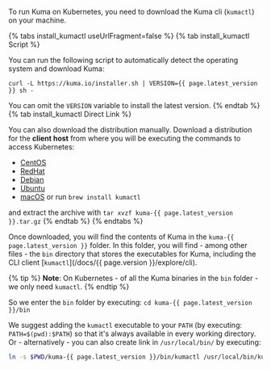 To run Kuma on Kubernetes, you need to download the Kuma cli (`kumactl`) on your machine.

{% tabs install_kumactl useUrlFragment=false %}
{% tab install_kumactl Script %}

You can run the following script to automatically detect the operating system and download Kuma:

<div class="language-sh">
  <pre class="no-line-numbers"><code>curl -L https://kuma.io/installer.sh | VERSION={{ page.latest_version }} sh -</code></pre>
</div>

You can omit the `VERSION` variable to install the latest version.
{% endtab %}
{% tab install_kumactl Direct Link %}

You can also download the distribution manually. Download a distribution for the **client host** from where you will be executing the commands to access Kubernetes:

* <a href="https://download.konghq.com/mesh-alpine/kuma-{{ page.latest_version }}-centos-amd64.tar.gz">CentOS</a>
* <a href="https://download.konghq.com/mesh-alpine/kuma-{{ page.latest_version }}-rhel-amd64.tar.gz">RedHat</a>
* <a href="https://download.konghq.com/mesh-alpine/kuma-{{ page.latest_version }}-debian-amd64.tar.gz">Debian</a>
* <a href="https://download.konghq.com/mesh-alpine/kuma-{{ page.latest_version }}-ubuntu-amd64.tar.gz">Ubuntu</a>
* <a href="https://download.konghq.com/mesh-alpine/kuma-{{ page.latest_version }}-darwin-amd64.tar.gz">macOS</a> or run `brew install kumactl`

and extract the archive with `tar xvzf kuma-{{ page.latest_version }}.tar.gz`
{% endtab %}
{% endtabs %}

Once downloaded, you will find the contents of Kuma in the `kuma-{{ page.latest_version }}` folder. In this folder, you will find - among other files - the `bin` directory that stores the executables for Kuma, including the CLI client [`kumactl`](/docs/{{ page.version }}/explore/cli).

{% tip %}
**Note**: On Kubernetes - of all the Kuma binaries in the `bin` folder - we only need `kumactl`.
{% endtip %}

So we enter the `bin` folder by executing: `cd kuma-{{ page.latest_version }}/bin`

We suggest adding the `kumactl` executable to your `PATH` (by executing: `PATH=$(pwd):$PATH`) so that it's always available in every working directory. Or - alternatively - you can also create link in `/usr/local/bin/` by executing:

```sh
ln -s $PWD/kuma-{{ page.latest_version }}/bin/kumactl /usr/local/bin/kumactl
```
